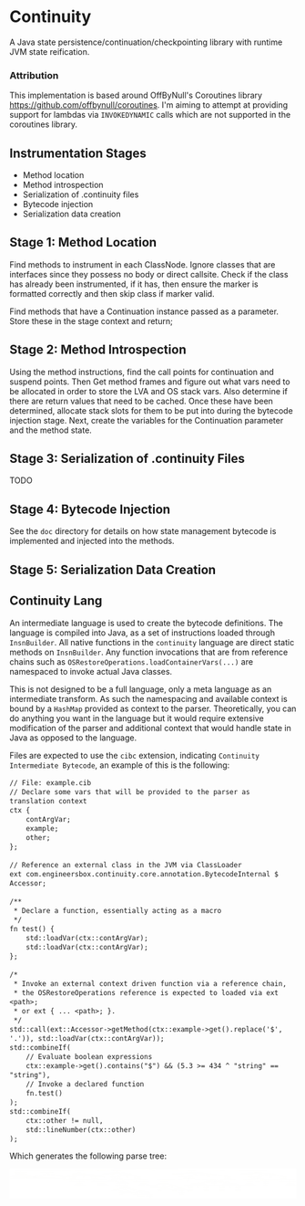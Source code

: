 # Continuity

A Java state persistence/continuation/checkpointing library with runtime JVM state reification.

### Attribution

This implementation is based around OffByNull's Coroutines library <https://github.com/offbynull/coroutines>. I'm aiming
to attempt at providing support for lambdas via `INVOKEDYNAMIC` calls which are not supported in the coroutines library.

## Instrumentation Stages

* Method location
* Method introspection
* Serialization of .continuity files
* Bytecode injection
* Serialization data creation

## Stage 1: Method Location

Find methods to instrument in each ClassNode. Ignore classes that are interfaces since they possess no body or direct callsite.
Check if the class has already been instrumented, if it has, then ensure the marker is formatted correctly and then skip class 
if marker valid.

Find methods that have a Continuation instance passed as a parameter. Store these in the stage context and return;

## Stage 2: Method Introspection

Using the method instructions, find the call points for continuation and suspend points. Then Get method frames and
figure out what vars need to be allocated in order to store the LVA and OS stack vars. Also determine if there are
return values that need to be cached. Once these have been determined, allocate stack slots for them to be put into
during the bytecode injection stage. Next, create the variables for the Continuation parameter and the method state.

## Stage 3: Serialization of .continuity Files

TODO

## Stage 4: Bytecode Injection

See the `doc` directory for details on how state management bytecode is implemented and injected into the methods.

## Stage 5: Serialization Data Creation

## Continuity Lang

An intermediate language is used to create the bytecode definitions. The language is compiled into
Java, as a set of instructions loaded through `InsnBuilder`. All native functions in the `continuity`
language are direct static methods on `InsnBuilder`. Any function invocations that are from reference
chains such as `OSRestoreOperations.loadContainerVars(...)` are namespaced to invoke actual Java
classes.

This is not designed to be a full language, only a meta language as an intermediate transform. As such
the namespacing and available context is bound by a `HashMap` provided as context to the parser. Theoretically,
you can do anything you want in the language but it would require extensive modification of the parser
and additional context that would handle state in Java as opposed to the language.

Files are expected to use the `cibc` extension, indicating `Continuity Intermediate Bytecode`, an example
of this is the following:

```cib
// File: example.cib
// Declare some vars that will be provided to the parser as translation context
ctx {
    contArgVar;
    example;
    other;
};

// Reference an external class in the JVM via ClassLoader
ext com.engineersbox.continuity.core.annotation.BytecodeInternal $ Accessor;

/**
 * Declare a function, essentially acting as a macro
 */
fn test() {
    std::loadVar(ctx::contArgVar);
    std::loadVar(ctx::contArgVar);
};

/*
 * Invoke an external context driven function via a reference chain,
 * the OSRestoreOperations reference is expected to loaded via ext <path>;
 * or ext { ... <path>; }.
 */
std::call(ext::Accessor->getMethod(ctx::example->get().replace('$', '.')), std::loadVar(ctx::contArgVar));
std::combineIf(
    // Evaluate boolean expressions
    ctx::example->get().contains("$") && (5.3 >= 434 ^ "string" == "string"),
    // Invoke a declared function
    fn.test()
);
std::combineIf(
    ctx::other != null,
    std::lineNumber(ctx::other)
);
```

Which generates the following parse tree:

<img src="doc/exampleParseTree.png" alt="Example Parse Tree">